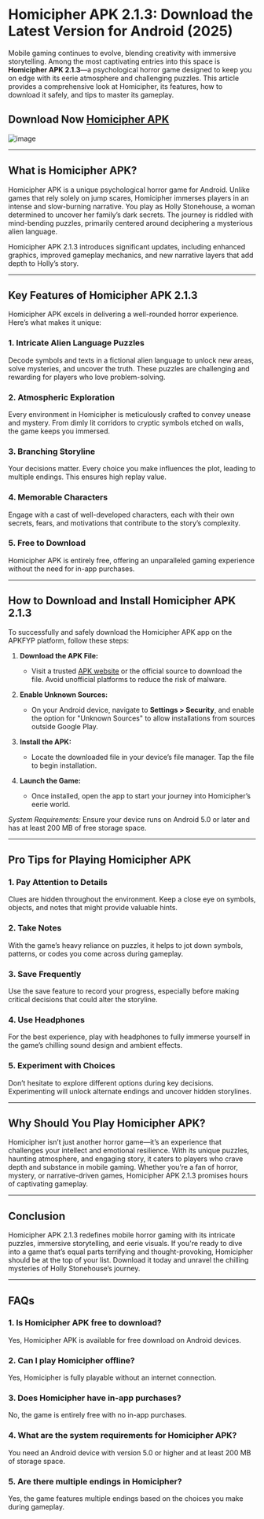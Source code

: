 # Homicipher APK 2.1.3: Download the Latest Version for Android (2025)  

Mobile gaming continues to evolve, blending creativity with immersive storytelling. Among the most captivating entries into this space is **Homicipher APK 2.1.3**—a psychological horror game designed to keep you on edge with its eerie atmosphere and challenging puzzles. This article provides a comprehensive look at Homicipher, its features, how to download it safely, and tips to master its gameplay.  
## Download Now [Homicipher APK](https://apkfyp.com/homicipher.html)

![image](https://github.com/user-attachments/assets/e95bac44-f14f-48f1-bf10-8a161761e98d)

---

## What is Homicipher APK?  

Homicipher APK is a unique psychological horror game for Android. Unlike games that rely solely on jump scares, Homicipher immerses players in an intense and slow-burning narrative. You play as Holly Stonehouse, a woman determined to uncover her family’s dark secrets. The journey is riddled with mind-bending puzzles, primarily centered around deciphering a mysterious alien language.  

Homicipher APK 2.1.3 introduces significant updates, including enhanced graphics, improved gameplay mechanics, and new narrative layers that add depth to Holly’s story.  

---

## Key Features of Homicipher APK 2.1.3  

Homicipher APK excels in delivering a well-rounded horror experience. Here’s what makes it unique:  

### 1. **Intricate Alien Language Puzzles**  
Decode symbols and texts in a fictional alien language to unlock new areas, solve mysteries, and uncover the truth. These puzzles are challenging and rewarding for players who love problem-solving.  

### 2. **Atmospheric Exploration**  
Every environment in Homicipher is meticulously crafted to convey unease and mystery. From dimly lit corridors to cryptic symbols etched on walls, the game keeps you immersed.  

### 3. **Branching Storyline**  
Your decisions matter. Every choice you make influences the plot, leading to multiple endings. This ensures high replay value.  

### 4. **Memorable Characters**  
Engage with a cast of well-developed characters, each with their own secrets, fears, and motivations that contribute to the story’s complexity.  

### 5. **Free to Download**  
Homicipher APK is entirely free, offering an unparalleled gaming experience without the need for in-app purchases.  

---

## How to Download and Install Homicipher APK 2.1.3  

To successfully and safely download the Homicipher APK app on the APKFYP platform, follow these steps: 

1. **Download the APK File:**  
   - Visit a trusted [APK website](https://apkfyp.com/) or the official source to download the file. Avoid unofficial platforms to reduce the risk of malware.  

2. **Enable Unknown Sources:**  
   - On your Android device, navigate to **Settings > Security**, and enable the option for "Unknown Sources" to allow installations from sources outside Google Play.  

3. **Install the APK:**  
   - Locate the downloaded file in your device’s file manager. Tap the file to begin installation.  

4. **Launch the Game:**  
   - Once installed, open the app to start your journey into Homicipher’s eerie world.  

*System Requirements:* Ensure your device runs on Android 5.0 or later and has at least 200 MB of free storage space.  

---

## Pro Tips for Playing Homicipher APK  

### 1. **Pay Attention to Details**  
Clues are hidden throughout the environment. Keep a close eye on symbols, objects, and notes that might provide valuable hints.  

### 2. **Take Notes**  
With the game’s heavy reliance on puzzles, it helps to jot down symbols, patterns, or codes you come across during gameplay.  

### 3. **Save Frequently**  
Use the save feature to record your progress, especially before making critical decisions that could alter the storyline.  

### 4. **Use Headphones**  
For the best experience, play with headphones to fully immerse yourself in the game’s chilling sound design and ambient effects.  

### 5. **Experiment with Choices**  
Don’t hesitate to explore different options during key decisions. Experimenting will unlock alternate endings and uncover hidden storylines.  

---

## Why Should You Play Homicipher APK?  

Homicipher isn’t just another horror game—it’s an experience that challenges your intellect and emotional resilience. With its unique puzzles, haunting atmosphere, and engaging story, it caters to players who crave depth and substance in mobile gaming. Whether you’re a fan of horror, mystery, or narrative-driven games, Homicipher APK 2.1.3 promises hours of captivating gameplay.  

---

## Conclusion  

Homicipher APK 2.1.3 redefines mobile horror gaming with its intricate puzzles, immersive storytelling, and eerie visuals. If you're ready to dive into a game that’s equal parts terrifying and thought-provoking, Homicipher should be at the top of your list. Download it today and unravel the chilling mysteries of Holly Stonehouse’s journey.  

---

## FAQs  

### 1. Is Homicipher APK free to download?  
Yes, Homicipher APK is available for free download on Android devices.  

### 2. Can I play Homicipher offline?  
Yes, Homicipher is fully playable without an internet connection.  

### 3. Does Homicipher have in-app purchases?  
No, the game is entirely free with no in-app purchases.  

### 4. What are the system requirements for Homicipher APK?  
You need an Android device with version 5.0 or higher and at least 200 MB of storage space.  

### 5. Are there multiple endings in Homicipher?  
Yes, the game features multiple endings based on the choices you make during gameplay.  
